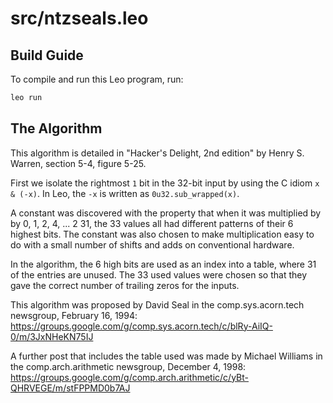 # src/ntzseals.leo

## Build Guide

To compile and run this Leo program, run:
```bash
leo run
```
## The Algorithm

This algorithm is detailed in "Hacker's Delight, 2nd edition"
by Henry S. Warren, section 5-4, figure 5-25.

First we isolate the rightmost `1` bit in the 32-bit input by
using the C idiom `x & (-x)`.  In Leo, the `-x` is
written as `0u32.sub_wrapped(x)`.

A constant was discovered with the property that when it was multiplied by
by 0, 1, 2, 4, ... 2  31, the 33 values all had different patterns of their
6 highest bits.  The constant was also chosen to make multiplication easy to do with
a small number of shifts and adds on conventional hardware.

In the algorithm, the 6 high bits are used as an index into a table,
where 31 of the entries are unused.  The 33 used values were chosen so
that they gave the correct number of trailing zeros for the inputs.

This algorithm was proposed by David Seal in the comp.sys.acorn.tech
newsgroup, February  16, 1994:
https://groups.google.com/g/comp.sys.acorn.tech/c/blRy-AiIQ-0/m/3JxNHeKN75IJ

A further post that includes the table used was made by Michael Williams in the
comp.arch.arithmetic newsgroup, December 4, 1998:
https://groups.google.com/g/comp.arch.arithmetic/c/yBt-QHRVEGE/m/stFPPMD0b7AJ
 